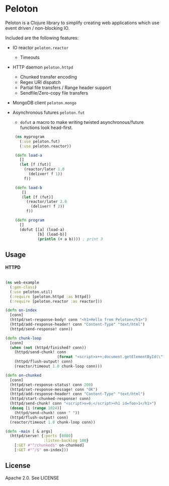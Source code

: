 Peloton
=======

Peloton is a Clojure library to simplify creating web applications which use event driven / non-blocking IO. 

Included are the following features: 

* IO reactor `peloton.reactor`
  * Timeouts
* HTTP daemon `peloton.httpd`
  * Chunked transfer encoding
  * Regex URI dispatch
  * Partial file transfers / Range header support
  * Sendfile/Zero-copy file transfers
* MongoDB client `peloton.mongo`
* Asynchronous futures `peloton.fut`
 
  * `dofut` a macro to make writing twisted asynchronous/future functions look head-first.  

  ```clojure
   (ns myprogram 
     (:use peloton.fut)
     (:use peloton.reactor))

   (defn load-a 
     []
     (let [f (fut)]
       (reactor/later 1.0 
         (deliver! f 1))
       f))

   (defn load-b 
      []
      (let [f (fut)]
        (reactor/later 2.0
          (deliver! f 2))
        f))

   (defn program
     []
     (dofut [[a] (load-a)
             [b] (load-b)]
             (println (+ a b)))) ; print 3
  ```

Usage
-------

#### HTTPD
```clojure

(ns web-example
  (:gen-class)
  (:use peloton.util)
  (:require [peloton.httpd :as httpd])
  (:require [peloton.reactor :as reactor]))

(defn on-index
  [conn] 
  (httpd/set-response-body! conn "<h1>Hello from Peloton</h1>")
  (httpd/add-response-header! conn "Content-Type" "text/html")
  (httpd/send-response! conn))

(defn chunk-loop 
  [conn]
  (when (not (httpd/finished? conn))
    (httpd/send-chunk! conn 
                       (format "<script>x++;document.getElementById(\"foo\").innerHTML = \"\" + x;</script>"))
    (httpd/flush-output! conn)
    (reactor/timeout 1.0 chunk-loop conn)))

(defn on-chunked 
  [conn]
  (httpd/set-response-status! conn 200)
  (httpd/set-response-message! conn "OK")
  (httpd/add-response-header! conn "Content-Type" "text/html")
  (httpd/start-chunked-response! conn)
  (httpd/send-chunk! conn "<script>x=0;</script><h1 id=foo>1</h1>")
  (doseq [i (range 1024)]
    (httpd/send-chunk! conn " "))
  (httpd/flush-output! conn)
  (reactor/timeout 1.0 chunk-loop conn))

(defn -main [ & args] 
  (httpd/serve! {:ports [8080]
                 :listen-backlog 100}
    [:GET #"^/chunked$" on-chunked]
    [:GET #"^/$" on-index]))
```

License
-------

Apache 2.0. See LICENSE 
